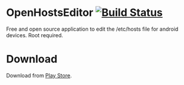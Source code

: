# OpenHostsEditor [![Build Status](https://travis-ci.com/SirPryderi/OpenHostsEditor.svg?branch=master)](https://travis-ci.com/SirPryderi/OpenHostsEditor)
Free and open source application to edit the /etc/hosts file for android devices. Root required.

# Download
Download from [Play Store](https://play.google.com/store/apps/details?id=me.vittorio_io.openhostseditor).
